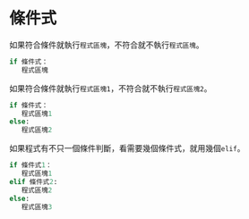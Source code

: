 # 條件式

如果符合條件就執行`程式區塊`，不符合就不執行`程式區塊`。

```python
if 條件式：
   程式區塊
```
如果符合條件就執行`程式區塊1`，不符合就不執行`程式區塊2`。

```python
if 條件式：
   程式區塊1
else:
   程式區塊2
```

如果程式有不只一個條件判斷，看需要幾個條件式，就用幾個`elif`。

```python
if 條件式1：
   程式區塊1
elif 條件式2:
   程式區塊2
else:
   程式區塊3
```